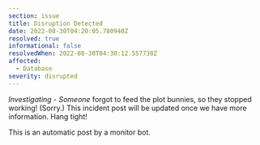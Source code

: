 ```yaml
---
section: issue
title: Disruption Detected
date: 2022-08-30T04:20:05.780940Z
resolved: true
informational: false
resolvedWhen: 2022-08-30T04:30:12.557730Z
affected:
  - Database
severity: disrupted
---
```

*Investigating* - _Someone_ forgot to feed the plot bunnies, so they stopped working! (Sorry.) This incident post will be updated once we have more information. Hang tight!

This is an automatic post by a monitor bot.
        